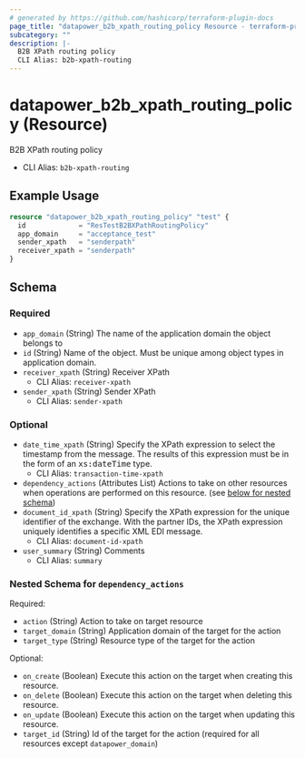 ```yaml
---
# generated by https://github.com/hashicorp/terraform-plugin-docs
page_title: "datapower_b2b_xpath_routing_policy Resource - terraform-provider-datapower"
subcategory: ""
description: |-
  B2B XPath routing policy
  CLI Alias: b2b-xpath-routing
---
```


# datapower_b2b_xpath_routing_policy (Resource)

B2B XPath routing policy
  - CLI Alias: `b2b-xpath-routing`

## Example Usage

```terraform
resource "datapower_b2b_xpath_routing_policy" "test" {
  id             = "ResTestB2BXPathRoutingPolicy"
  app_domain     = "acceptance_test"
  sender_xpath   = "senderpath"
  receiver_xpath = "senderpath"
}
```

<!-- schema generated by tfplugindocs -->
## Schema

### Required

- `app_domain` (String) The name of the application domain the object belongs to
- `id` (String) Name of the object. Must be unique among object types in application domain.
- `receiver_xpath` (String) Receiver XPath
  - CLI Alias: `receiver-xpath`
- `sender_xpath` (String) Sender XPath
  - CLI Alias: `sender-xpath`

### Optional

- `date_time_xpath` (String) Specify the XPath expression to select the timestamp from the message. The results of this expression must be in the form of an <tt>xs:dateTime</tt> type.
  - CLI Alias: `transaction-time-xpath`
- `dependency_actions` (Attributes List) Actions to take on other resources when operations are performed on this resource. (see [below for nested schema](#nestedatt--dependency_actions))
- `document_id_xpath` (String) Specify the XPath expression for the unique identifier of the exchange. With the partner IDs, the XPath expression uniquely identifies a specific XML EDI message.
  - CLI Alias: `document-id-xpath`
- `user_summary` (String) Comments
  - CLI Alias: `summary`

<a id="nestedatt--dependency_actions"></a>
### Nested Schema for `dependency_actions`

Required:

- `action` (String) Action to take on target resource
- `target_domain` (String) Application domain of the target for the action
- `target_type` (String) Resource type of the target for the action

Optional:

- `on_create` (Boolean) Execute this action on the target when creating this resource.
- `on_delete` (Boolean) Execute this action on the target when deleting this resource.
- `on_update` (Boolean) Execute this action on the target when updating this resource.
- `target_id` (String) Id of the target for the action (required for all resources except `datapower_domain`)
